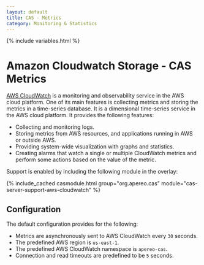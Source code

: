 ```yaml
---
layout: default
title: CAS - Metrics
category: Monitoring & Statistics
---
```


{% include variables.html %}

# Amazon Cloudwatch Storage - CAS Metrics

[AWS CloudWatch](https://aws.amazon.com/cloudwatch/) is a monitoring and observability service in the AWS cloud platform. One of 
its main features is collecting metrics and storing the metrics in a time-series database. It is a dimensional time-series service 
in the AWS cloud platform. It provides the following features:

- Collecting and monitoring logs.
- Storing metrics from AWS resources, and applications running in AWS or outside AWS.
- Providing system-wide visualization with graphs and statistics.
- Creating alarms that watch a single or multiple CloudWatch metrics and perform some actions based on the value of the metric.

Support is enabled by including the following module in the overlay:

{% include_cached casmodule.html group="org.apereo.cas" module="cas-server-support-aws-cloudwatch" %}

## Configuration 

The default configuration provides for the following:

- Metrics are asynchronously sent to AWS CloudWatch every `30` seconds.
- The predefined AWS region is `us-east-1`.
- The predefined AWS CloudWatch namespace is `apereo-cas`.
- Connection and read timeouts are predefined to be `5` seconds.
